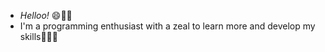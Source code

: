 - *Helloo!* 😄👋🏼
- I'm a programming enthusiast with a zeal to learn more and develop my skills👩🏽‍💻




<!---
joykara/joykara is a ✨ special ✨ repository because its `README.md` (this file) appears on your GitHub profile.
You can click the Preview link to take a look at your changes.
--->

